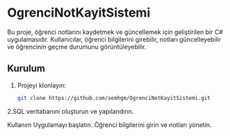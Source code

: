 # OgrenciNotKayitSistemi
 Bu proje, öğrenci notlarını kaydetmek ve güncellemek için geliştirilen bir C# uygulamasıdır. Kullanıcılar, öğrenci bilgilerini girebilir, notları güncelleyebilir ve öğrencinin geçme durumunu görüntüleyebilir.
## Kurulum

1. Projeyi klonlayın:
   ```bash
   git clone https://github.com/semhgm/OgrenciNotKayitSistemi.git

2.SQL veritabanını oluşturun ve yapılandırın.

Kullanım
Uygulamayı başlatın.
Öğrenci bilgilerini girin ve notları yönetin.

